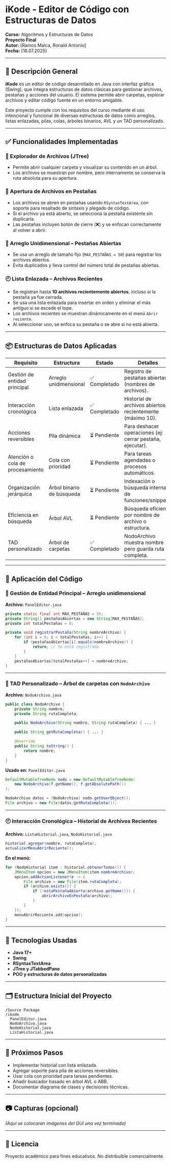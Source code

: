 
# iKode - Editor de Código con Estructuras de Datos

**Curso:** Algoritmos y Estructuras de Datos  
**Proyecto Final**  
**Autor:** [Ramos Malca, Ronald Antonio]  
**Fecha:** [16.07.2025]

---

## 🎯 Descripción General

**iKode** es un editor de código desarrollado en Java con interfaz gráfica (Swing), que integra estructuras de datos clásicas para gestionar archivos, pestañas y acciones del usuario. El sistema permite abrir carpetas, explorar archivos y editar código fuente en un entorno amigable.

Este proyecto cumple con los requisitos del curso mediante el uso intencional y funcional de diversas estructuras de datos como arreglos, listas enlazadas, pilas, colas, árboles binarios, AVL y un TAD personalizado.

---

## ✅ Funcionalidades Implementadas

### 📁 Explorador de Archivos (JTree)
- Permite abrir cualquier carpeta y visualizar su contenido en un árbol.
- Los archivos se muestran por nombre, pero internamente se conserva la ruta absoluta para su apertura.

### 📝 Apertura de Archivos en Pestañas
- Los archivos se abren en pestañas usando `RSyntaxTextArea`, con soporte para resaltado de sintaxis y plegado de código.
- Si el archivo ya está abierto, se selecciona la pestaña existente sin duplicarla.
- Las pestañas incluyen botón de cierre (❌) y se enfocan correctamente al volver a abrir.

### 📌 Arreglo Unidimensional – Pestañas Abiertas
- Se usa un arreglo de tamaño fijo (`MAX_PESTAÑAS = 50`) para registrar los archivos abiertos.
- Evita duplicados y lleva control del número total de pestañas abiertas.

### 🕘 Lista Enlazada – Archivos Recientes
- Se registran hasta **10 archivos recientemente abiertos**, incluso si la pestaña ya fue cerrada.
- Se usa una lista enlazada para insertar en orden y eliminar el más antiguo si se excede el tope.
- Los archivos recientes se muestran dinámicamente en el menú `Abrir reciente`.
- Al seleccionar uno, se enfoca su pestaña o se abre si no está abierta.

---

## 📦 Estructuras de Datos Aplicadas

| Requisito                         | Estructura               | Estado       | Detalles                                                      |
|----------------------------------|--------------------------|--------------|---------------------------------------------------------------|
| Gestión de entidad principal     | Arreglo unidimensional   | ✅ Completado | Registro de pestañas abiertas (nombres de archivos).         |
| Interacción cronológica          | Lista enlazada           | ✅ Completado | Historial de archivos abiertos recientemente (máximo 10).    |
| Acciones reversibles             | Pila dinámica            | ⏳ Pendiente  | Para deshacer operaciones (ej: cerrar pestaña, ejecutar).    |
| Atención o cola de procesamiento| Cola con prioridad       | ⏳ Pendiente  | Para tareas agendadas o procesos automáticos.                |
| Organización jerárquica          | Árbol binario de búsqueda| ⏳ Pendiente  | Indexación o búsqueda interna de funciones/snippets.         |
| Eficiencia en búsqueda           | Árbol AVL                | ⏳ Pendiente  | Búsqueda eficiente por nombre de archivo o estructura.       |
| TAD personalizado                | Árbol de carpetas        | ✅ Completado | NodoArchivo muestra nombre pero guarda ruta completa.        |

---

## 📌 Aplicación del Código

### 🧱 Gestión de Entidad Principal – Arreglo unidimensional

**Archivo:** `PanelEditor.java`  
```java
private static final int MAX_PESTAÑAS = 50;
private String[] pestañasAbiertas = new String[MAX_PESTAÑAS];
private int totalPestañas = 0;
````

```java
private void registrarPestaña(String nombreArchivo) {
    for (int i = 0; i < totalPestañas; i++) {
        if (pestañasAbiertas[i].equals(nombreArchivo)) {
            return; // Ya está registrada
        }
    }
    pestañasAbiertas[totalPestañas++] = nombreArchivo;
}
```

---

### 🌳 TAD Personalizado – Árbol de carpetas con `NodoArchivo`

**Archivo:** `NodoArchivo.java`

```java
public class NodoArchivo {
    private String nombre;
    private String rutaCompleta;

    public NodoArchivo(String nombre, String rutaCompleta) { ... }

    public String getRutaCompleta() { ... }

    @Override
    public String toString() {
        return nombre;
    }
}
```

**Usado en:** `PanelEditor.java`

```java
DefaultMutableTreeNode nodo = new DefaultMutableTreeNode(
    new NodoArchivo(f.getName(), f.getAbsolutePath())
);

NodoArchivo datos = (NodoArchivo) nodo.getUserObject();
File archivo = new File(datos.getRutaCompleta());
```

---

### 🕘 Interacción Cronológica – Historial de Archivos Recientes

**Archivo:** `ListaHistorial.java`, `NodoHistorial.java`

```java
historial.agregar(nombre, rutaCompleta);
actualizarMenuAbrirReciente();
```

**En el menú:**

```java
for (NodoHistorial item : historial.obtenerTodos()) {
    JMenuItem opcion = new JMenuItem(item.nombreArchivo);
    opcion.addActionListener(e -> {
        File archivo = new File(item.rutaCompleta);
        if (archivo.exists()) {
            if (!estaPestañaAbierta(archivo.getName())) {
                abrirArchivoEnPestaña(archivo);
            }
        }
    });
    menuAbrirReciente.add(opcion);
}
```

---

## 🧱 Tecnologías Usadas

* **Java 17+**
* **Swing**
* **RSyntaxTextArea**
* **JTree y JTabbedPane**
* **POO y estructuras de datos personalizadas**

---

## 🗂 Estructura Inicial del Proyecto

```
/Source Package
/ikode
  PanelEditor.java
  NodoArchivo.java
  NodoHistorial.java
  ListaHistorial.java
```

 
---

## 📌 Próximos Pasos

- Implementar historial con lista enlazada.
- Agregar soporte para pila de acciones reversibles.
- Usar cola con prioridad para tareas pendientes.
- Añadir buscador basado en árbol AVL o ABB.
- Documentar diagrama de clases y decisiones técnicas.

---

## 📷 Capturas (opcional)

*(Aquí se colocaran imágenes del GUI una vez terminado)*

---

## 📜 Licencia

Proyecto académico para fines educativos. No distribuible comercialmente.

 
